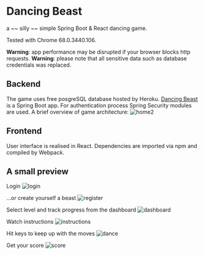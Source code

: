 # Dancing Beast



a ~~ silly ~~ simple Spring Boot & React dancing game.

Tested with Chrome 68.0.3440.106.

**Warning**: app performance may be disrupted if your browser blocks http requests.
**Warning**: please note that all sensitive data such as database credentials was replaced.


## Backend


The game uses free posgreSQL database hosted by Heroku. 
[Dancing Beast](https://dancing-beast.herokuapp.com "Play Dancing Beast now") is a Spring Boot app. For authentication process Spring Security modules are used.
A brief overview of game architecture:
![home2](https://user-images.githubusercontent.com/42339937/44583282-c9fbd600-a7a4-11e8-910a-9b8efad89690.png)

## Frontend



User interface is realised in React.
Dependencies are imported via npm and compiled by Webpack.

## A small preview



Login
![login](https://user-images.githubusercontent.com/42339937/44583251-a89aea00-a7a4-11e8-9fe7-f3f4459c7458.jpg)

...or create yourself a beast
![register](https://user-images.githubusercontent.com/42339937/44583252-a89aea00-a7a4-11e8-947d-ada74dbc64bd.jpg)

Select level and track progress from the dashboard 
![dashboard](https://user-images.githubusercontent.com/42339937/44583249-a8025380-a7a4-11e8-82a9-cfcad3ffc333.jpg)

Watch instructions
![instructions](https://user-images.githubusercontent.com/42339937/44583250-a89aea00-a7a4-11e8-91d8-f4c4a5ceb4c1.jpg)

Hit keys to keep up with the moves
![dance](https://user-images.githubusercontent.com/42339937/44583248-a8025380-a7a4-11e8-9428-ede11eb81050.jpg)

Get your score 
![score](https://user-images.githubusercontent.com/42339937/44583247-a8025380-a7a4-11e8-9277-abf4c9b6a350.jpg)



